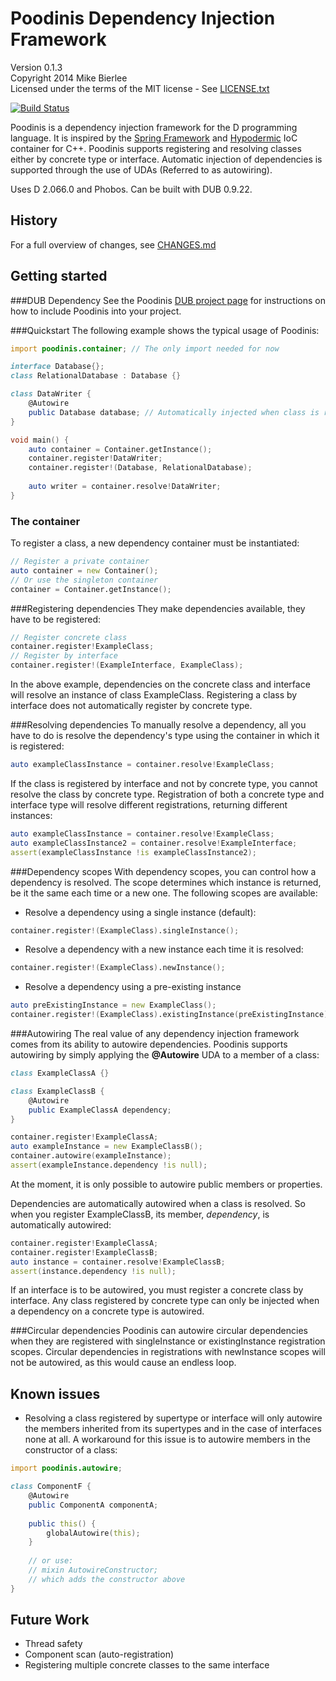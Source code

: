 Poodinis Dependency Injection Framework
=======================================
Version 0.1.3  
Copyright 2014 Mike Bierlee  
Licensed under the terms of the MIT license - See [LICENSE.txt](LICENSE.txt)

[![Build Status](https://api.travis-ci.org/mbierlee/poodinis.png)](https://travis-ci.org/mbierlee/poodinis)

Poodinis is a dependency injection framework for the D programming language. It is inspired by the [Spring Framework] and [Hypodermic] IoC container for C++. Poodinis supports registering and resolving classes either by concrete type or interface. Automatic injection of dependencies is supported through the use of UDAs (Referred to as autowiring).

Uses D 2.066.0 and Phobos.
Can be built with DUB 0.9.22.

History
-------
For a full overview of changes, see [CHANGES.md](CHANGES.md)

Getting started
---------------
###DUB Dependency
See the Poodinis [DUB project page] for instructions on how to include Poodinis into your project.

###Quickstart
The following example shows the typical usage of Poodinis:
```d
import poodinis.container; // The only import needed for now

interface Database{};
class RelationalDatabase : Database {}

class DataWriter {
	@Autowire
	public Database database; // Automatically injected when class is resolved
}

void main() {
	auto container = Container.getInstance();
	container.register!DataWriter;
	container.register!(Database, RelationalDatabase);
	
	auto writer = container.resolve!DataWriter;
}
```

### The container
To register a class, a new dependency container must be instantiated:
```d
// Register a private container
auto container = new Container();
// Or use the singleton container
container = Container.getInstance();
```
###Registering dependencies
They make dependencies available, they have to be registered:
```d
// Register concrete class
container.register!ExampleClass;
// Register by interface
container.register!(ExampleInterface, ExampleClass);
```
In the above example, dependencies on the concrete class and interface will resolve an instance of class ExampleClass. Registering a class by interface does not automatically register by concrete type.

###Resolving dependencies
To manually resolve a dependency, all you have to do is resolve the dependency's type using the container in which it is registered:
```d
auto exampleClassInstance = container.resolve!ExampleClass;
```
If the class is registered by interface and not by concrete type, you cannot resolve the class by concrete type. Registration of both a concrete type and interface type will resolve different registrations, returning different instances:

```d
auto exampleClassInstance = container.resolve!ExampleClass;
auto exampleClassInstance2 = container.resolve!ExampleInterface;
assert(exampleClassInstance !is exampleClassInstance2);
```

###Dependency scopes
With dependency scopes, you can control how a dependency is resolved. The scope determines which instance is returned, be it the same each time or a new one. The following scopes are available:

* Resolve a dependency using a single instance (default):

```d
container.register!(ExampleClass).singleInstance(); 
```
* Resolve a dependency with a new instance each time it is resolved:

```d
container.register!(ExampleClass).newInstance();
```
* Resolve a dependency using a pre-existing instance

```d
auto preExistingInstance = new ExampleClass();
container.register!(ExampleClass).existingInstance(preExistingInstance);
```

###Autowiring
The real value of any dependency injection framework comes from its ability to autowire dependencies. Poodinis supports autowiring by simply applying the **@Autowire** UDA to a member of a class:
```d
class ExampleClassA {}

class ExampleClassB {
	@Autowire
	public ExampleClassA dependency;
}

container.register!ExampleClassA;
auto exampleInstance = new ExampleClassB();
container.autowire(exampleInstance);
assert(exampleInstance.dependency !is null);
```
At the moment, it is only possible to autowire public members or properties.

Dependencies are automatically autowired when a class is resolved. So when you register ExampleClassB, its member, *dependency*, is automatically autowired:
```d
container.register!ExampleClassA;
container.register!ExampleClassB;
auto instance = container.resolve!ExampleClassB;
assert(instance.dependency !is null);
```
If an interface is to be autowired, you must register a concrete class by interface. Any class registered by concrete type can only be injected when a dependency on a concrete type is autowired.

###Circular dependencies
Poodinis can autowire circular dependencies when they are registered with singleInstance or existingInstance registration scopes. Circular dependencies in registrations with newInstance scopes will not be autowired, as this would cause an endless loop.

Known issues
------------
* Resolving a class registered by supertype or interface will only autowire the members inherited from its supertypes and in the case of interfaces none at all. A workaround for this issue is to autowire members in the constructor of a class:
```d
import poodinis.autowire;

class ComponentF {
	@Autowire
	public ComponentA componentA;
	
	public this() {
		globalAutowire(this);
	}
	
	// or use:
	// mixin AutowireConstructor;
	// which adds the constructor above
}
```

Future Work
-----------
* Thread safety
* Component scan (auto-registration)
* Registering multiple concrete classes to the same interface

[Spring Framework]: http://projects.spring.io/spring-framework/
[Hypodermic]: https://code.google.com/p/hypodermic/
[DUB]: http://code.dlang.org/
[DUB project page]: http://code.dlang.org/packages/poodinis
